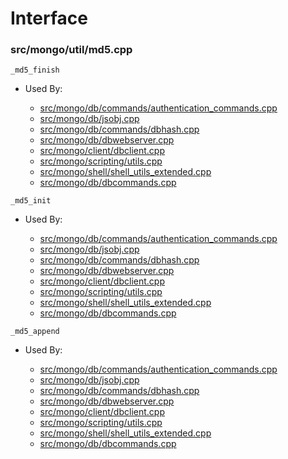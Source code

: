 
# Interface

### src/mongo/util/md5.cpp

<div></div>

    _md5_finish

- Used By:

    - [src/mongo/db/commands/authentication\_commands.cpp](../../../authentication)
    - [src/mongo/db/jsobj.cpp](../../../bson)
    - [src/mongo/db/commands/dbhash.cpp](../../../database\_commands)
    - [src/mongo/db/dbwebserver.cpp](../../../web\_server)
    - [src/mongo/client/dbclient.cpp](../../../cpp\_client\_driver)
    - [src/mongo/scripting/utils.cpp](../../../javascript\_libraries)
    - [src/mongo/shell/shell\_utils\_extended.cpp](../../../mongo\_shell)
    - [src/mongo/db/dbcommands.cpp](../../../database\_commands)

<div></div>

    _md5_init

- Used By:

    - [src/mongo/db/commands/authentication\_commands.cpp](../../../authentication)
    - [src/mongo/db/jsobj.cpp](../../../bson)
    - [src/mongo/db/commands/dbhash.cpp](../../../database\_commands)
    - [src/mongo/db/dbwebserver.cpp](../../../web\_server)
    - [src/mongo/client/dbclient.cpp](../../../cpp\_client\_driver)
    - [src/mongo/scripting/utils.cpp](../../../javascript\_libraries)
    - [src/mongo/shell/shell\_utils\_extended.cpp](../../../mongo\_shell)
    - [src/mongo/db/dbcommands.cpp](../../../database\_commands)

<div></div>

    _md5_append

- Used By:

    - [src/mongo/db/commands/authentication\_commands.cpp](../../../authentication)
    - [src/mongo/db/jsobj.cpp](../../../bson)
    - [src/mongo/db/commands/dbhash.cpp](../../../database\_commands)
    - [src/mongo/db/dbwebserver.cpp](../../../web\_server)
    - [src/mongo/client/dbclient.cpp](../../../cpp\_client\_driver)
    - [src/mongo/scripting/utils.cpp](../../../javascript\_libraries)
    - [src/mongo/shell/shell\_utils\_extended.cpp](../../../mongo\_shell)
    - [src/mongo/db/dbcommands.cpp](../../../database\_commands)
